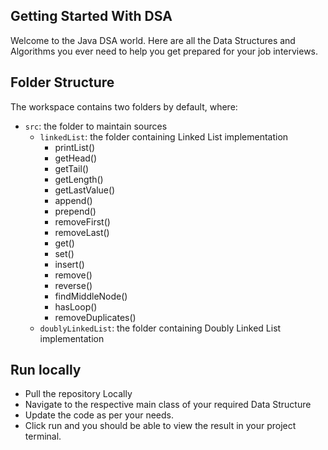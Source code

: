 ## Getting Started With DSA

Welcome to the Java DSA world. Here are all the Data Structures and Algorithms you ever need to help you get prepared for your job interviews.

## Folder Structure

The workspace contains two folders by default, where:

- `src`: the folder to maintain sources
  - `linkedList`: the folder containing Linked List implementation
    - printList()
    - getHead()
    - getTail()
    - getLength()
    - getLastValue()
    - append()
    - prepend()
    - removeFirst()
    - removeLast()
    - get()
    - set()
    - insert()
    - remove()
    - reverse()
    - findMiddleNode()
    - hasLoop()
    - removeDuplicates()
  - `doublyLinkedList`: the folder containing Doubly Linked List implementation

## Run locally

  - Pull the repository Locally
  - Navigate to the respective main class of your required Data Structure
  - Update the code as per your needs.
  - Click run and you should be able to view the result in your project terminal.
